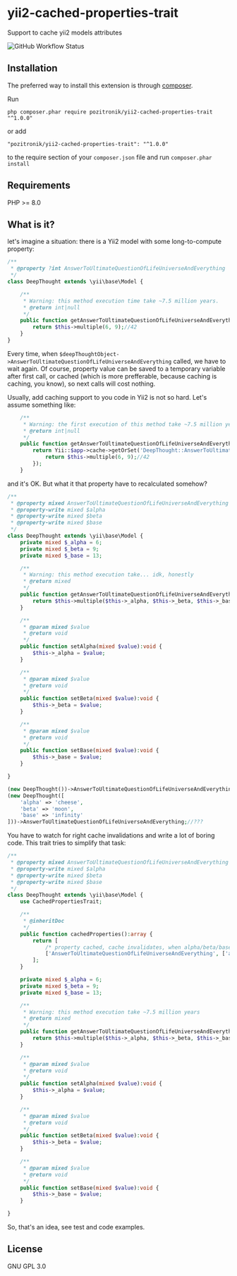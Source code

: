 # yii2-cached-properties-trait
Support to cache yii2 models attributes

![GitHub Workflow Status](https://img.shields.io/github/workflow/status/pozitronik/yii2-cached-properties-trait/CI%20with%20PostgreSQL)

Installation
------------

The preferred way to install this extension is through [composer](http://getcomposer.org/download/).

Run

```
php composer.phar require pozitronik/yii2-cached-properties-trait "^1.0.0"
```

or add

```
"pozitronik/yii2-cached-properties-trait": "^1.0.0"
```

to the require section of your `composer.json` file and run `composer.phar install`

Requirements
------------

PHP >= 8.0

What is it?
-----------

let's imagine a situation: there is a Yii2 model with some long-to-compute property:

```php
/**
 * @property ?int AnswerToUltimateQuestionOfLifeUniverseAndEverything
 */
class DeepThought extends \yii\base\Model {

	/**
	 * Warning: this method execution time take ~7.5 million years.
	 * @return int|null
	 */
	public function getAnswerToUltimateQuestionOfLifeUniverseAndEverything():?int {
		return $this->multiple(6, 9);//42
	}
}

```
Every time, when ```$deepThoughtObject->AnswerToUltimateQuestionOfLifeUniverseAndEverything``` called, we have to wait again. Of course, property value can be saved to a temporary variable after first call, or cached (which is more prefferable, because caching is caching, you know), so next calls will cost nothing.

Usually, add caching support to you code in Yii2 is not so hard. Let's assume something like:

```php
	/**
	 * Warning: the first execution of this method take ~7.5 million years
	 * @return int|null
	 */
	public function getAnswerToUltimateQuestionOfLifeUniverseAndEverything():?int {
		return Yii::$app->cache->getOrSet('DeepThought::AnswerToUltimateQuestionOfLifeUniverseAndEverything', function() {
			return $this->multiple(6, 9);//42
		});
	}
```

and it's OK. But what it that property have to recalculated somehow?

```php
/**
 * @property mixed AnswerToUltimateQuestionOfLifeUniverseAndEverything
 * @property-write mixed $alpha
 * @property-write mixed $beta
 * @property-write mixed $base
 */
class DeepThought extends \yii\base\Model {
	private mixed $_alpha = 6;
	private mixed $_beta = 9;
	private mixed $_base = 13;

	/**
	 * Warning: this method execution take... idk, honestly
	 * @return mixed
	 */
	public function getAnswerToUltimateQuestionOfLifeUniverseAndEverything():mixed {
		return $this->multiple($this->_alpha, $this->_beta, $this->_base);//???
	}

	/**
	 * @param mixed $value
	 * @return void
	 */
	public function setAlpha(mixed $value):void {
		$this->_alpha = $value;
	}

	/**
	 * @param mixed $value
	 * @return void
	 */
	public function setBeta(mixed $value):void {
		$this->_beta = $value;
	}

	/**
	 * @param mixed $value
	 * @return void
	 */
	public function setBase(mixed $value):void {
		$this->_base = $value;
	}

}

(new DeepThought())->AnswerToUltimateQuestionOfLifeUniverseAndEverything;//ok, 42?
(new DeepThought([
	'alpha' => 'cheese',
	'beta' => 'moon',
	'base' => 'infinity'
]))->AnswerToUltimateQuestionOfLifeUniverseAndEverything;//???
```

You have to watch for right cache invalidations and write a lot of boring code. This trait tries to simplify that task:

```php
/**
 * @property mixed AnswerToUltimateQuestionOfLifeUniverseAndEverything
 * @property-write mixed $alpha
 * @property-write mixed $beta
 * @property-write mixed $base
 */
class DeepThought extends \yii\base\Model {
	use CachedPropertiesTrait;

	/**
	 * @inheritDoc
	 */
	public function cachedProperties():array {
		return [
			/* property cached, cache invalidates, when alpha/beta/base values are changed */
			['AnswerToUltimateQuestionOfLifeUniverseAndEverything', ['alpha', 'beta', 'base']]
		];
	}

	private mixed $_alpha = 6;
	private mixed $_beta = 9;
	private mixed $_base = 13;

	/**
	 * Warning: this method execution take ~7.5 million years
	 * @return mixed
	 */
	public function getAnswerToUltimateQuestionOfLifeUniverseAndEverything():mixed {
		return $this->multiple($this->_alpha, $this->_beta, $this->_base);//???
	}

	/**
	 * @param mixed $value
	 * @return void
	 */
	public function setAlpha(mixed $value):void {
		$this->_alpha = $value;
	}

	/**
	 * @param mixed $value
	 * @return void
	 */
	public function setBeta(mixed $value):void {
		$this->_beta = $value;
	}

	/**
	 * @param mixed $value
	 * @return void
	 */
	public function setBase(mixed $value):void {
		$this->_base = $value;
	}

}
```

So, that's an idea, see test and code examples.

License
-------

GNU GPL 3.0
